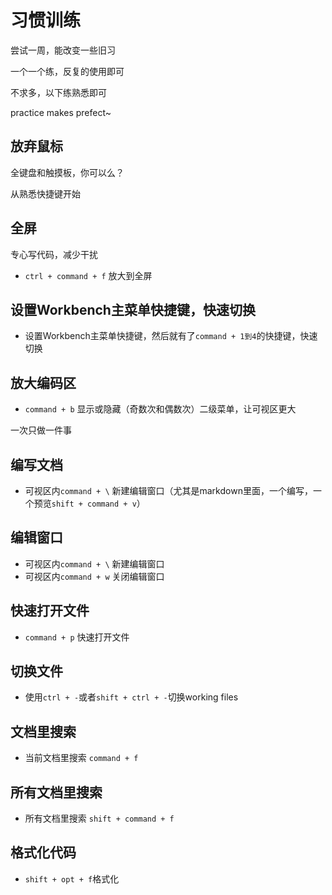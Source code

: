 # 习惯训练

尝试一周，能改变一些旧习

一个一个练，反复的使用即可

不求多，以下练熟悉即可

practice makes prefect~

## 放弃鼠标

全键盘和触摸板，你可以么？

从熟悉快捷键开始

## 全屏

专心写代码，减少干扰

- `ctrl + command + f` 放大到全屏

## 设置Workbench主菜单快捷键，快速切换

- 设置Workbench主菜单快捷键，然后就有了`command + 1到4`的快捷键，快速切换

## 放大编码区

- `command + b` 显示或隐藏（奇数次和偶数次）二级菜单，让可视区更大

一次只做一件事

## 编写文档

- 可视区内`command + \` 新建编辑窗口（尤其是markdown里面，一个编写，一个预览`shift + command + v`）

## 编辑窗口

- 可视区内`command + \` 新建编辑窗口
- 可视区内`command + w` 关闭编辑窗口

## 快速打开文件

- `command + p` 快速打开文件

## 切换文件

- 使用`ctrl + -`或者`shift + ctrl + -`切换working files

## 文档里搜索

- 当前文档里搜索 `command + f`

## 所有文档里搜索

- 所有文档里搜索 `shift + command + f`

## 格式化代码

- `shift + opt + f`格式化

